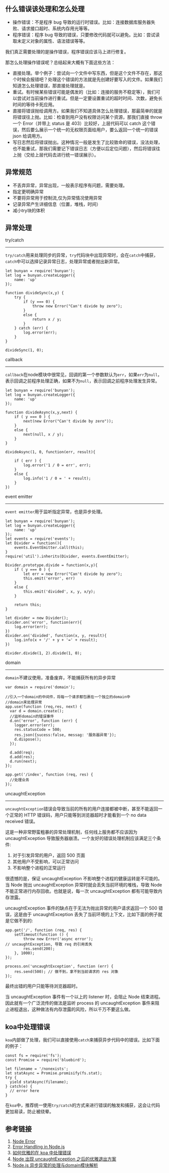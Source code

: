 ## 什么错误该处理和怎么处理

- 操作错误：不是程序 bug 导致的运行时错误。比如：连接数据库服务器失败、请求接口超时、系统内存用光等等。
- 程序错误：程序 bug 导致的错误，只要修改代码就可以避免。比如：尝试读取未定义对象的属性、语法错误等等。

我们真正需要处理的是操作错误，程序错误应该马上进行修复。

那怎么处理操作错误呢？总结起来大概有下面这些方法：

- 直接处理。举个例子：尝试向一个文件中写东西，但是这个文件不存在，那这个时候会报错吧？处理这个错误的方法就是先创建好要写入的文件。如果我们知道怎么处理错误，那直接处理就是。
- 重试。有时候某些错误可能是偶发的（比如：连接的服务不稳定等），我们可以尝试对当前操作进行重试。但是一定要设置重试的超时时间、次数，避免长时间的等待卡死应用。
- 直接将错误抛给调用方。如果我们不知道具体怎么处理错误，那最简单的就是将错误往上抛。比如：检查到用户没有权限访问某个资源，那我们直接 throw 一个 Error（并带上 status 是 403）比较好，上层代码可以 catch 这个错误，然后要么展示一个统一的无权限页面给用户，要么返回一个统一的错误 json 给调用方。
- 写日志然后将错误抛出。这种情况一般是发生了比较致命的错误，没法处理，也不能重试，那我们需要记下错误日志（方便以后定位问题），然后将错误往上抛（交给上层代码去进行统一错误展示）。


## 异常规范

- 不丢弃异常，异常出现，一般表示程序有问题，需要处理。
- 指定更明确异常
- 不要将异常用于控制流,仅为异常情况使用异常
- 记录异常产生详细信息（位置，堆栈，时间）
- 减小try块的体积

## 异常处理

try/catch

----------

`try/catch`用来处理同步的异常，`try`代码块中出现异常时，会在`catch`中捕获，`catch`中可以选择记录异常日志，处理异常或者抛出新异常。

    let bunyan = require('bunyan');
    let log = bunyan.createLogger({
        name: 'up'
    });
    
    function divideSync(x,y) {
        try {
            if (y === 0) {
                throw new Error("Can't divide by zero");
            }
            else {
                return x / y;
            }
        } catch (err) {
            log.error(err);
        }
    }
    
    divideSync(1, 0);

callback

----------

`callback`在node模块中很常见，回调的第一个参数默认为`err`，如果`err`为`null`，表示回调之前程序处理正确，如果不为`null`，表示回调之前程序处理发生异常。

    let bunyan = require('bunyan');
    let log = bunyan.createLogger({
        name: 'up'
    });
    
    function divideAsync(x,y,next) {
        if ( y === 0 ) {
            next(new Error("Can't divide by zero"));
        }
        else {
            next(null, x / y);
        }
    }
    
    divideAsync(1, 0, function(err, result){

        if ( err ) {
            log.error('1 / 0 = err', err);
        }
        else {
            log.info('1 / 0 = ' + result);
        }
    })

event emitter

----------

`event emitter`用于监听指定异常，也是异步处理。

    let bunyan = require('bunyan');
    let log = bunyan.createLogger({
        name: 'up'
    });
    let events = require('events');
    let Divider = function(){
        events.EventEmitter.call(this);
    }
    require('util').inherits(Divider, events.EventEmitter);
    
    Divider.prototype.divide = function(x,y){
        if ( y === 0 ) {
            let err = new Error("Can't divide by zero");
            this.emit('error', err)
        }
        else {
            this.emit('divided', x, y, x/y);
        }
    
        return this;
    }
    
    let divider = new Divider();
    divider.on('error', function(err){
        log.error(err);
    })
    divider.on('divided', function(x, y, result){
        log.info(x + '/' + y + '=' + result);
    })
    
    divider.divide(1, 2).divide(1, 0);

domain

----------

`domain`不建议使用，准备废弃，不能捕获所有的异步异常

    var domain = require('domain');
    
    //引入一个domain的中间件，将每一个请求都包裹在一个独立的domain中
    //domain来处理异常
    app.use(function (req,res, next) {
      var d = domain.create();
      //监听domain的错误事件
      d.on('error', function (err) {
        logger.error(err);
        res.statusCode = 500;
        res.json({sucess:false, messag: '服务器异常'});
        d.dispose();
      });
      
      d.add(req);
      d.add(res);
      d.run(next);
    });
    
    app.get('/index', function (req, res) {
      //处理业务
    });


uncaughtException 

----------

`uncaughtException`错误会导致当前的所有的用户连接都被中断，甚至不能返回一个正常的 HTTP 错误码，用户只能等到浏览器超时才能看到一个 no data received 错误。

这是一种非常野蛮粗暴的异常处理机制，任何线上服务都不应该因为 uncaughtException 导致服务器崩溃。一个友好的错误处理机制应该满足三个条件:

1. 对于引发异常的用户，返回 500 页面
2. 其他用户不受影响，可以正常访问
3. 不影响整个进程的正常运行

很遗憾的是，保证 uncaughtException 不影响整个进程的健康运转是不可能的。当 Node 抛出 uncaughtException 异常时就会丢失当前环境的堆栈，导致 Node 不能正常进行内存回收。也就是说，每一次 uncaughtException 都有可能导致内存泄露。

uncaughtException 事件的缺点在于无法为抛出异常的用户请求返回一个 500 错误，这是由于 uncaughtException 丢失了当前环境的上下文，比如下面的例子就是它做不到的:

    app.get('/', function (req, res) {
        setTimeout(function () {
            throw new Error('async error'); 
    // uncaughtException, 导致 req 的引用丢失
            res.send(200);
        }, 1000);
    });
    
    process.on('uncaughtException', function (err) {
        res.send(500); // 做不到，拿不到当前请求的 res 对象
    });

最终出错的用户只能等待浏览器超时。

当 uncaughtException 事件有一个以上的 listener 时，会阻止 Node 结束进程。因此就有一个广泛流传的做法是监听 process 的 uncaughtException 事件来阻止进程退出，这种做法有内存泄露的风险，所以千万不要这么做。

## koa中处理错误

`koa`内部做了处理，我们可以直接使用`catch`来捕获异步代码中的错误。比如下面的例子：

    const fs = require('fs');
    const Promise = require('bluebird');
    
    let filename = '/nonexists';
    let statAsync = Promise.promisify(fs.stat);
    try {
      yield statAsync(filename);
    } catch(e) {
      // error here
    }

在`koa`中，推荐统一使用`try/catch`的方式来进行错误的触发和捕获，这会让代码更加易读，防止被绕晕。


## 参考链接
1. [Node Error](https://nodejs.org/docs/latest/api/errors.html)
2. [Error Handling in Node.js](https://www.joyent.com/node-js/production/design/errors)
3. [如何优雅的在 koa 中处理错误](http://taobaofed.org/blog/2016/03/18/error-handling-in-koa/)
4. [Node 出现 uncaughtException 之后的优雅退出方案](http://www.infoq.com/cn/articles/quit-scheme-of-node-uncaughtexception-emergence)
5. [Node.js 异步异常的处理与domain模块解析](https://cnodejs.org/topic/516b64596d38277306407936)